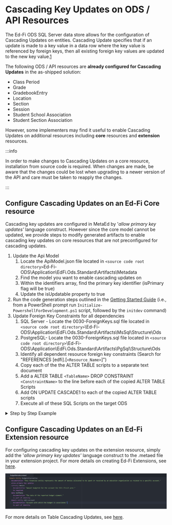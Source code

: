 # Cascading Key Updates on ODS / API Resources

The Ed-Fi ODS SQL Server data store allows for the configuration of Cascading
Updates on entities. Cascading Update specifies that if an update is made to a
key value in a data row where the key value is referenced by foreign keys, then
all existing foreign key values are updated to the new key
value.[1](https://edfi.atlassian.net/wiki/spaces/ODSAPIS3V72/pages/23301674#CascadingKeyUpdatesonODS/APIResources-Footnote-1)

The following ODS / API resources are **already configured for Cascading
Updates** in the as-shipped solution:

* Class Period
* Grade
* GradebookEntry
* Location
* Section
* Session
* Student School Association
* Student Section Association

However, some implementers may find it useful to enable Cascading Updates on
additional resources including **core** resources and **extension** resources.

:::info

In order to make changes to Cascading Updates on a core resource, installation
from source code is required. When changes are made, be aware that the changes
could be lost when upgrading to a newer version of the API and care must be
taken to reapply the changes.

:::

## Configure Cascading Updates on an Ed-Fi Core resource

Cascading key updates are configured in MetaEd by '_allow primary key updates'_
language construct. However since the core model cannot be updated, we provide
steps to modify generated artifacts to enable cascading key updates on core
resources that are not preconfigured for cascading updates.  

1. Update the Api Model
    1. Locate the ApiModel.json file located in `<source code root
        directory>`Ed-Fi-ODS\\Application\\EdFi.Ods.Standard\\Artifacts\\Metadata
    2. Find the model you want to enable cascading updates on
    3. Within the identifiers array, find the primary key identifier (isPrimary
        flag will be true)
    4. Update the isUpdatable property to true
2. Run the code generation steps outlined in the [Getting Started
    Guide](https://edfi.atlassian.net/wiki/display/ODSAPIS3V60/Getting+Started+-+Source+Code+Installation) (i.e.,
    from a PowerShell prompt
    run `Initialize-PowershellForDevelopment.ps1` script, followed by
    the `initdev` command)
3. Update Foreign Key Constraints for all dependencies
    1. SQL Server - Locate the 0030-ForeignKeys.sql file located in `<source
        code root
        directory>`\\Ed-Fi-ODS\\Application\\EdFi.Ods.Standard\\Artifacts\\MsSql\\Structure\\Ods
    2. PostgreSQL- Locate the 0030-ForeignKeys.sql file located in `<source
        code root
        directory>`\\Ed-Fi-ODS\\Application\\EdFi.Ods.Standard\\Artifacts\\PgSql\\Structure\\Ods
    3. Identify all dependent resource foreign key constraints (Search for
        "REFERENCES \[edfi\].\[`<Resource_Name>`\]")
    4. Copy each of the the ALTER TABLE scripts to a separate text document
    5. Add a ALTER TABLE `<TableName>` DROP CONSTRAINT `<ConstraintName>` to the
        line before each of the copied ALTER TABLE Scripts
    6. Add ON UPDATE CASCADE1 to each of the copied ALTER TABLE scripts
    7. Execute all of these SQL Scripts on the target ODS

<details>
<summary>Step by Step Example</summary>

Here is an example scenario to demonstrate the steps needed to update a Core
resource. We will use the Account core resource as an example of a resource to
enable cascading updates on. Note that the default behavior of the Account
resource is not configured for cascading natural key updates via the PUT method.

![Default Account Resource Behavior](../img/image2022-7-26_15-29-29.png)

We can modify this behavior by updating the **APIModel.json** file. Locate the
Account resource you want to update. Then, within the identifiers array, find
the primary key identifier and update the isUpdatable property to true.

![Updated Account Resource Behavior](../img/image2022-7-26_15-36-41.png)

Run the code generation steps outlined in the [Getting Started
Guide](https://edfi.atlassian.net/wiki/display/ODSAPIS3V60/Getting+Started+-+Source+Code+Installation) (i.e.,
from a PowerShell prompt run `Initialize-PowershellForDevelopment.ps1` script,
followed by the `initdev` command). At this point, the API would allow for
natural key cascading updates, but database is not set to support the cascading
updates yet. We need to update the foreign key constraints that dependencies of
Account have on the target ODS.

<details>
<summary>Click for scripts</summary>

```sql
ALTER TABLE [edfi].[AccountAccountCode] DROP CONSTRAINT [FK_AccountAccountCode_Account]
ALTER TABLE [edfi].[AccountAccountCode] WITH CHECK ADD CONSTRAINT [FK_AccountAccountCode_Account] FOREIGN KEY ([AccountIdentifier], [EducationOrganizationId], [FiscalYear])
REFERENCES [edfi].[Account] ([AccountIdentifier], [EducationOrganizationId], [FiscalYear])
ON UPDATE CASCADE
ON DELETE CASCADE

ALTER TABLE [edfi].[Actual] DROP [FK_Actual_Account]
ALTER TABLE [edfi].[Actual] WITH CHECK ADD CONSTRAINT [FK_Actual_Account] FOREIGN KEY ([AccountIdentifier], [EducationOrganizationId], [FiscalYear])
REFERENCES [edfi].[Account] ([AccountIdentifier], [EducationOrganizationId], [FiscalYear])
ON UPDATE CASCADE

ALTER TABLE [edfi].[Budget] DROP CONSTRAINT [FK_Budget_Account]
ALTER TABLE [edfi].[Budget] WITH CHECK ADD CONSTRAINT [FK_Budget_Account] FOREIGN KEY ([AccountIdentifier], [EducationOrganizationId], [FiscalYear])
REFERENCES [edfi].[Account] ([AccountIdentifier], [EducationOrganizationId], [FiscalYear])
ON UPDATE CASCADE

ALTER TABLE [edfi].[ContractedStaff] DROP CONSTRAINT [FK_ContractedStaff_Account]
ALTER TABLE [edfi].[ContractedStaff] WITH CHECK ADD CONSTRAINT [FK_ContractedStaff_Account] FOREIGN KEY ([AccountIdentifier], [EducationOrganizationId], [FiscalYear])
REFERENCES [edfi].[Account] ([AccountIdentifier], [EducationOrganizationId], [FiscalYear])
ON UPDATE CASCADE

ALTER TABLE [edfi].[Payroll] DROP CONSTRAINT [FK_Payroll_Account]
ALTER TABLE [edfi].[Payroll] WITH CHECK ADD CONSTRAINT [FK_Payroll_Account] FOREIGN KEY ([AccountIdentifier], [EducationOrganizationId], [FiscalYear])
REFERENCES [edfi].[Account] ([AccountIdentifier], [EducationOrganizationId], [FiscalYear])

ALTER TABLE [budgetextension].[BudgetAlternative] DROP CONSTRAINT [FK_BudgetAlternative_Account]
ALTER TABLE [budgetextension].[BudgetAlternative] WITH CHECK ADD CONSTRAINT [FK_BudgetAlternative_Account] FOREIGN KEY ([AccountIdentifier], [EducationOrganizationId], [FiscalYear])
REFERENCES [edfi].[Account] ([AccountIdentifier], [EducationOrganizationId], [FiscalYear])
ON UPDATE CASCADE
```

</details>

</details>

## Configure Cascading Updates on an Ed-Fi Extension resource

For configuring cascading key updates on the extension resource, simply add the
'_allow primary key updates'_ language construct to the .metaed file in your
extension project. For more details on creating Ed-Fi Extensions, see
[here](../how-to-guides/how-to-extend-the-ed-fi-ods-api-alternative-education-program-example.md).

![Extension Resource Behavior](../img/image2022-7-26_16-5-3.png)

For more details on Table Cascading Updates, see
[here](https://technet.microsoft.com/en-us/library/ms188066(v=sql.110).aspx).
